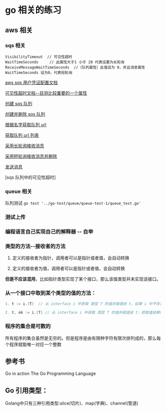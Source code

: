 
go 相关的练习
=============
## aws 相关

### sqs 相关
```
VisibilityTimeout  // 可见性超时
WaitTimeSeconds     // 此属性大于1 小于 20 代表设置为长轮询
ReceiveMessageWaitTimeSeconds  //（队列属性）此值设为 0，并且消息属性  WaitTimeSeconds 设为0，代表短轮询
```
[aws sqs 用户凭证配置文档](https://docs.aws.amazon.com/zh_cn/sdk-for-go/v1/developer-guide/configuring-sdk.html)

[可见性超时文档--目测比较重要的一个属性](https://docs.aws.amazon.com/zh_cn/AWSSimpleQueueService/latest/SQSDeveloperGuide/sqs-visibility-timeout.html)

[创建 sqs 队列](aws-demo/sqs-demo/sqs_createqueues.go)

[创建并删除 sqs 队列](aws-demo/sqs-demo/sqs-createanddeletequeue)

[根据名字获取队列 url](aws-demo/sqs-demo/sqs-getqueueurl)

[获取队列 url 列表](aws-demo/sqs-demo/sqs-listqueue)

[采用长轮询接收消息](aws-demo/sqs-demo/sqs-longpolling-receive-message)

[采用短轮询接收消息并删除](aws-demo/sqs-demo/sqs-recieveanddeletemessage)

[发送消息](aws-demo/sqs-demo/sqs-sendmessage)

[sqs 队列中的可见性超时]

### queue 相关

队列测试
`go test '../go-test/queue/queue-test-1/queue_test.go'`

### 测试上传


### 编程语言自己实现自己的解释器 -- 自举

### 类型的方法--接收者的方法

1. 定义的接收者为指针，调用者可以是指针或者值，会自动转换

2. 定义的接收者为值，调用者可以是指针或者值，会自动转换

**但是不应该混用**，比如指针类型实现了某个接口，那么该值类型并未实现该接口。

### 从一个接口中取到某个类型的值的方法：

```go
1. t := i.(T)  // 从 interface i 中获取 类型 T 的值并赋值给 t，如果 i 中不存在该值，则触发一个 panic

2. t, ok := i.(T) // 从 interface i 中获取 类型 T 的值并赋值给 t，把取值结果赋值给 ok。如果没有取到 T 的值，则 ok 值为 false，t 的值为 零值。
```

### 程序的集合是可数的

所有程序的集合虽然是无穷的。但是程序是由有限种字符有限次排列成的，那么每个程序就能唯一对应一个整数

## 参考书
Go in action
The Go Programming Language

## Go 引用类型：

Golang中只有三种引用类型:slice(切片)、map(字典)、channel(管道)